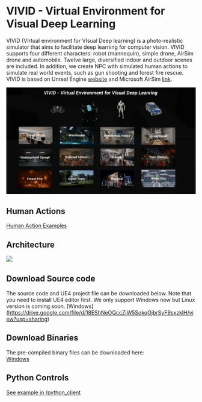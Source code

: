 # VIVID - Virtual Environment for Visual Deep Learning

VIVID (VIrtual environment for VIsual Deep learning) is a photo-realistic simulator that aims to facilitate deep learning for computer vision. 
VIVID supports four different characters: robot (mannequin), simple drone, AirSim drone and automobile. Twelve large, diversified indoor and outdoor scenes are included. 
In addition, we create NPC with simulated human actions to simulate real world events, such as gun shooting and forest fire rescue. VIVID is based on Unreal Engine [website](https://www.unrealengine.com) and Microsoft AirSim [link](https://github.com/Microsoft/AirSim). 

![VIVID Main Menu](/images/vivid_menu.png)

## Human Actions
[Human Action Examples](/images/action_examples.png)

## Architecture
![](/images/vivd_arch.png)

## Download Source code
The source code and UE4 project file can be downloaded below. Note that you need to install UE4 editor first. We only support Windows now but Linux version is coming soon. 
[Windows] (https://drive.google.com/file/d/18EShNeOQccZjW5SokqOjbrSyF9sxzklH/view?usp=sharing)


## Download Binaries
The pre-compiled binary files can be downloaded here:  
[Windows](https://drive.google.com/drive/folders/0Bx89nDDBxkF-ZHNtMVZsZzRZbGM?usp=sharing)


## Python Controls
[See example in /python_client](/python_client)